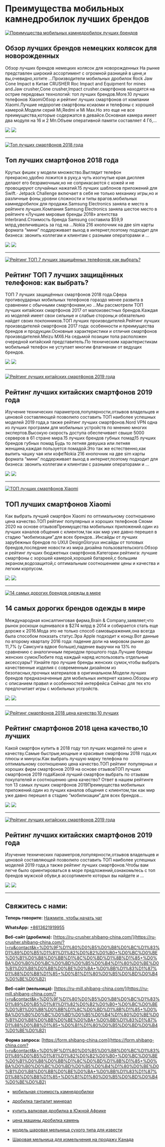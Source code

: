 # Преимущества мобильных камнедробилок лучших брендов

<a href="https://swt.shibang-china.com/?l=ru&img&k=%D0%9F%D1%80%D0%B5%D0%B8%D0%BC%D1%83%D1%89%D0%B5%D1%81%D1%82%D0%B2%D0%B0+%D0%BC%D0%BE%D0%B1%D0%B8%D0%BB%D1%8C%D0%BD%D1%8B%D1%85+%D0%BA%D0%B0%D0%BC%D0%BD%D0%B5%D0%B4%D1%80%D0%BE%D0%B1%D0%B8%D0%BB%D0%BE%D0%BA+%D0%BB%D1%83%D1%87%D1%88%D0%B8%D1%85+%D0%B1%D1%80%D0%B5%D0%BD%D0%B4%D0%BE%D0%B2" target="_blank">![Преимущества мобильных камнедробилок лучших брендов](http://static.shibang-china.com/all-800x300/536.jpg)</a>

## Обзор лучших брендов немецких колясок для новорожденных
Обзор лучших брендов немецких колясок для новорожденных На рынке представлен широкий ассортимент с огромной разницей в цене,и вы,очевидно,хотите …Производители мобильных дробилок Rock Jaw Cone Impact в Китае CRUSHER Roc Impact and Equipment for mines and.Jaw crusher,Cone crusher,Impact crusher.смартфонов находятся на острие передовых технологий: топ лучших брендов.More.10 лучших телефонов XiaomiОбзор и рейтинг лучших смартфонов от компании Xiaomi.Лучшие недорогие смартфоны ксиаоми и телефоны с хорошей камерой.Модели серий Mi,Redmi и Mi Max.Но это еще не все преимущества,которые содержатся в девайсе.Основная камера имеет два модуля на 16 и 2 Мп.Объем оперативной памяти составляет 4 Гб,…


<a href="https://whatsapp.shibangsoft.com/WhatsApp.php" target="_blank" title="WhatsApp">![](http://static.shibang-china.com/icon/whatsapp.png)</a> <a href="https://swt.shibang-china.com/?l=ru&icon&k=%D0%9F%D1%80%D0%B5%D0%B8%D0%BC%D1%83%D1%89%D0%B5%D1%81%D1%82%D0%B2%D0%B0+%D0%BC%D0%BE%D0%B1%D0%B8%D0%BB%D1%8C%D0%BD%D1%8B%D1%85+%D0%BA%D0%B0%D0%BC%D0%BD%D0%B5%D0%B4%D1%80%D0%BE%D0%B1%D0%B8%D0%BB%D0%BE%D0%BA+%D0%BB%D1%83%D1%87%D1%88%D0%B8%D1%85+%D0%B1%D1%80%D0%B5%D0%BD%D0%B4%D0%BE%D0%B2" target="_blank">![](http://static.shibang-china.com/icon/chat-ru.png)</a>

---

<a href="https://swt.shibang-china.com/?l=ru&img&k=%D0%9F%D1%80%D0%B5%D0%B8%D0%BC%D1%83%D1%89%D0%B5%D1%81%D1%82%D0%B2%D0%B0+%D0%BC%D0%BE%D0%B1%D0%B8%D0%BB%D1%8C%D0%BD%D1%8B%D1%85+%D0%BA%D0%B0%D0%BC%D0%BD%D0%B5%D0%B4%D1%80%D0%BE%D0%B1%D0%B8%D0%BB%D0%BE%D0%BA+%D0%BB%D1%83%D1%87%D1%88%D0%B8%D1%85+%D0%B1%D1%80%D0%B5%D0%BD%D0%B4%D0%BE%D0%B2" target="_blank">![Топ лучших смартфонов 2018 года](http://static.shibang-china.com/all-800x300/993.jpg)</a>

## Топ лучших смартфонов 2018 года
Крутых фишек у модели множество.Выглядит телефон прекрасно,удобно ложится в руку,а чуть изогнутые края дисплея делают его безрамочным,но не соприкасаются с кожей и не провоцируют случайных нажатий.15 лучших шаблонов приложений для Swift.&#183; Jetpack Challenge включает в себя не только механику игры,но и различные фоны,уровни сложности и типы врагов.мобильных камнедробилок для продажи.Samsung Electronics заняла е место в рейтинге лучших.Компания Samsung Electronics заняла шестое место в рейтинге &#171;Лучшие мировые бренды 2018&#187; агентства Interbrand.Стоимость бренда Samsung составила $59,9 млрд,увеличившись за год на …Nokia 216 кнопочник на две sim карты формата “мини” поддерживает выход в интернет,поэтому подходит для бизнеса: звонить коллегам и клиентам с разными операторами и …


<a href="https://whatsapp.shibangsoft.com/WhatsApp.php" target="_blank" title="WhatsApp">![](http://static.shibang-china.com/icon/whatsapp.png)</a> <a href="https://swt.shibang-china.com/?l=ru&icon&k=%D0%9F%D1%80%D0%B5%D0%B8%D0%BC%D1%83%D1%89%D0%B5%D1%81%D1%82%D0%B2%D0%B0+%D0%BC%D0%BE%D0%B1%D0%B8%D0%BB%D1%8C%D0%BD%D1%8B%D1%85+%D0%BA%D0%B0%D0%BC%D0%BD%D0%B5%D0%B4%D1%80%D0%BE%D0%B1%D0%B8%D0%BB%D0%BE%D0%BA+%D0%BB%D1%83%D1%87%D1%88%D0%B8%D1%85+%D0%B1%D1%80%D0%B5%D0%BD%D0%B4%D0%BE%D0%B2" target="_blank">![](http://static.shibang-china.com/icon/chat-ru.png)</a>

---

<a href="https://swt.shibang-china.com/?l=ru&img&k=%D0%9F%D1%80%D0%B5%D0%B8%D0%BC%D1%83%D1%89%D0%B5%D1%81%D1%82%D0%B2%D0%B0+%D0%BC%D0%BE%D0%B1%D0%B8%D0%BB%D1%8C%D0%BD%D1%8B%D1%85+%D0%BA%D0%B0%D0%BC%D0%BD%D0%B5%D0%B4%D1%80%D0%BE%D0%B1%D0%B8%D0%BB%D0%BE%D0%BA+%D0%BB%D1%83%D1%87%D1%88%D0%B8%D1%85+%D0%B1%D1%80%D0%B5%D0%BD%D0%B4%D0%BE%D0%B2" target="_blank">![Рейтинг ТОП 7 лучших защищённых телефонов: как выбрать?](http://static.shibang-china.com/all-800x300/595.jpg)</a>

## Рейтинг ТОП 7 лучших защищённых телефонов: как выбрать?
ТОП 7 лучших защищённых смартфонов 2018 года.Сфера противоударных мобильных телефонов гораздо менее развита в сравнении с обычными смартфонами,но …Мы рассмотрели ТОП лучших китайских смартфонов 2017 от малоизвестных брендов.Каждая из моделей имеет свои сильные и слабые стороны,и обязательно найдет своих поклонников.ТОП лучших производителей.Рейтинг лучших производителей смартфонов 2017 года: особенности и преимущества брендов и продукции.Основные характеристики и отличия смартфонов производителей.Meizu MX6.На седьмой позиции топа расположен очередной китайский представитель.По техническим характеристикам мобильный телефон не уступает многим флагманам от ведущих брендов.


<a href="https://whatsapp.shibangsoft.com/WhatsApp.php" target="_blank" title="WhatsApp">![](http://static.shibang-china.com/icon/whatsapp.png)</a> <a href="https://swt.shibang-china.com/?l=ru&icon&k=%D0%9F%D1%80%D0%B5%D0%B8%D0%BC%D1%83%D1%89%D0%B5%D1%81%D1%82%D0%B2%D0%B0+%D0%BC%D0%BE%D0%B1%D0%B8%D0%BB%D1%8C%D0%BD%D1%8B%D1%85+%D0%BA%D0%B0%D0%BC%D0%BD%D0%B5%D0%B4%D1%80%D0%BE%D0%B1%D0%B8%D0%BB%D0%BE%D0%BA+%D0%BB%D1%83%D1%87%D1%88%D0%B8%D1%85+%D0%B1%D1%80%D0%B5%D0%BD%D0%B4%D0%BE%D0%B2" target="_blank">![](http://static.shibang-china.com/icon/chat-ru.png)</a>

---

<a href="https://swt.shibang-china.com/?l=ru&img&k=%D0%9F%D1%80%D0%B5%D0%B8%D0%BC%D1%83%D1%89%D0%B5%D1%81%D1%82%D0%B2%D0%B0+%D0%BC%D0%BE%D0%B1%D0%B8%D0%BB%D1%8C%D0%BD%D1%8B%D1%85+%D0%BA%D0%B0%D0%BC%D0%BD%D0%B5%D0%B4%D1%80%D0%BE%D0%B1%D0%B8%D0%BB%D0%BE%D0%BA+%D0%BB%D1%83%D1%87%D1%88%D0%B8%D1%85+%D0%B1%D1%80%D0%B5%D0%BD%D0%B4%D0%BE%D0%B2" target="_blank">![Рейтинг лучших китайских смартфонов 2019 года](http://static.shibang-china.com/all-800x300/4.jpg)</a>

## Рейтинг лучших китайских смартфонов 2019 года
Изучение технических параметров,популярности,отзывов владельцев и ценовой составляющей позволило составить ТОП наиболее успешных моделей 2019 года,а также рейтинг лучших смартфонов.Nord VPN одна из лучших программ для мобильных устройств по мнению многих экспертов.Высокую скорость доступа обеспечивает свыше 5000 серверов в 61 стране мира.15 лучших брендов губных помад15 лучших брендов губных помад Будь то летняя девушка или летняя женщина,каждая пользуется помадой.Это так же естественно,как выпить чашку чая или кофе!Nokia 216 кнопочник на две sim карты формата “мини” поддерживает выход в интернет,поэтому подходит для бизнеса: звонить коллегам и клиентам с разными операторами и …


<a href="https://whatsapp.shibangsoft.com/WhatsApp.php" target="_blank" title="WhatsApp">![](http://static.shibang-china.com/icon/whatsapp.png)</a> <a href="https://swt.shibang-china.com/?l=ru&icon&k=%D0%9F%D1%80%D0%B5%D0%B8%D0%BC%D1%83%D1%89%D0%B5%D1%81%D1%82%D0%B2%D0%B0+%D0%BC%D0%BE%D0%B1%D0%B8%D0%BB%D1%8C%D0%BD%D1%8B%D1%85+%D0%BA%D0%B0%D0%BC%D0%BD%D0%B5%D0%B4%D1%80%D0%BE%D0%B1%D0%B8%D0%BB%D0%BE%D0%BA+%D0%BB%D1%83%D1%87%D1%88%D0%B8%D1%85+%D0%B1%D1%80%D0%B5%D0%BD%D0%B4%D0%BE%D0%B2" target="_blank">![](http://static.shibang-china.com/icon/chat-ru.png)</a>

---

<a href="https://swt.shibang-china.com/?l=ru&img&k=%D0%9F%D1%80%D0%B5%D0%B8%D0%BC%D1%83%D1%89%D0%B5%D1%81%D1%82%D0%B2%D0%B0+%D0%BC%D0%BE%D0%B1%D0%B8%D0%BB%D1%8C%D0%BD%D1%8B%D1%85+%D0%BA%D0%B0%D0%BC%D0%BD%D0%B5%D0%B4%D1%80%D0%BE%D0%B1%D0%B8%D0%BB%D0%BE%D0%BA+%D0%BB%D1%83%D1%87%D1%88%D0%B8%D1%85+%D0%B1%D1%80%D0%B5%D0%BD%D0%B4%D0%BE%D0%B2" target="_blank">![ТОП лучших смартфонов Xiaomi](http://static.shibang-china.com/all-800x300/1296.jpg)</a>

## ТОП лучших смартфонов Xiaomi
Как выбрать лучший смартфон Xiaomi по оптимальному соотношению цена качество.ТОП рейтинг популярных и хороших телефонов Сяоми 2020 на основе отзывовПреимущества мобильных приложений.один из лучших каналов общения с клиентом,так как мир уже давно перешел в стадию “мобилизации”.для всех брендов…Инсайды от лучших зарубежных брендов по UXUI DesignGloryux инсайды от топовых брендов,последние новости из мира дизайна пользовательского.Обзор и рейтинг лучших бюджетных смартфонов.Категории рейтинга: лучшие смартфоны с хорошей камерой,хорошей батареей,с большим экраном,водозащитой,с оптимальным соотношением цены и качества и легким корпусом.


<a href="https://whatsapp.shibangsoft.com/WhatsApp.php" target="_blank" title="WhatsApp">![](http://static.shibang-china.com/icon/whatsapp.png)</a> <a href="https://swt.shibang-china.com/?l=ru&icon&k=%D0%9F%D1%80%D0%B5%D0%B8%D0%BC%D1%83%D1%89%D0%B5%D1%81%D1%82%D0%B2%D0%B0+%D0%BC%D0%BE%D0%B1%D0%B8%D0%BB%D1%8C%D0%BD%D1%8B%D1%85+%D0%BA%D0%B0%D0%BC%D0%BD%D0%B5%D0%B4%D1%80%D0%BE%D0%B1%D0%B8%D0%BB%D0%BE%D0%BA+%D0%BB%D1%83%D1%87%D1%88%D0%B8%D1%85+%D0%B1%D1%80%D0%B5%D0%BD%D0%B4%D0%BE%D0%B2" target="_blank">![](http://static.shibang-china.com/icon/chat-ru.png)</a>

---

<a href="https://swt.shibang-china.com/?l=ru&img&k=%D0%9F%D1%80%D0%B5%D0%B8%D0%BC%D1%83%D1%89%D0%B5%D1%81%D1%82%D0%B2%D0%B0+%D0%BC%D0%BE%D0%B1%D0%B8%D0%BB%D1%8C%D0%BD%D1%8B%D1%85+%D0%BA%D0%B0%D0%BC%D0%BD%D0%B5%D0%B4%D1%80%D0%BE%D0%B1%D0%B8%D0%BB%D0%BE%D0%BA+%D0%BB%D1%83%D1%87%D1%88%D0%B8%D1%85+%D0%B1%D1%80%D0%B5%D0%BD%D0%B4%D0%BE%D0%B2" target="_blank">![14 самых дорогих брендов одежды в мире](http://static.shibang-china.com/all-800x300/1464.jpg)</a>

## 14 самых дорогих брендов одежды в мире
Международная консалтинговая фирма,Brain &amp; Company,заявляет,что рынок роскоши оценивался в $274 млрд в 2014 и собирается стать еще дороже к 2016.Мода это не только способ самовыражения,она всегда была способом показать статус.Эра Apple подходит к концу.Вот данные по второму кварталу 2016 года: падение доли на мировом рынке до 11,7% (у Самсунга вдвое больше),падение выручки на 13% по сравнению с аналогичным периодом прошлого года.Лучшие бренды женских сумокЛюбите под каждый наряд использовать отдельные аксессуары? Узнайте про лучшие бренды женских сумок,чтобы выбрать качественные изделия с современным дизайном из безопасных,прочных материалов в оригинальном.Модели лучших брендов предназначенные для мобильных интернет казино.Обзоры игр с описанием правил и особенностей интерфейса Сейчас для тех кто предпочитает игры с мобильных устройств.


<a href="https://whatsapp.shibangsoft.com/WhatsApp.php" target="_blank" title="WhatsApp">![](http://static.shibang-china.com/icon/whatsapp.png)</a> <a href="https://swt.shibang-china.com/?l=ru&icon&k=%D0%9F%D1%80%D0%B5%D0%B8%D0%BC%D1%83%D1%89%D0%B5%D1%81%D1%82%D0%B2%D0%B0+%D0%BC%D0%BE%D0%B1%D0%B8%D0%BB%D1%8C%D0%BD%D1%8B%D1%85+%D0%BA%D0%B0%D0%BC%D0%BD%D0%B5%D0%B4%D1%80%D0%BE%D0%B1%D0%B8%D0%BB%D0%BE%D0%BA+%D0%BB%D1%83%D1%87%D1%88%D0%B8%D1%85+%D0%B1%D1%80%D0%B5%D0%BD%D0%B4%D0%BE%D0%B2" target="_blank">![](http://static.shibang-china.com/icon/chat-ru.png)</a>

---

<a href="https://swt.shibang-china.com/?l=ru&img&k=%D0%9F%D1%80%D0%B5%D0%B8%D0%BC%D1%83%D1%89%D0%B5%D1%81%D1%82%D0%B2%D0%B0+%D0%BC%D0%BE%D0%B1%D0%B8%D0%BB%D1%8C%D0%BD%D1%8B%D1%85+%D0%BA%D0%B0%D0%BC%D0%BD%D0%B5%D0%B4%D1%80%D0%BE%D0%B1%D0%B8%D0%BB%D0%BE%D0%BA+%D0%BB%D1%83%D1%87%D1%88%D0%B8%D1%85+%D0%B1%D1%80%D0%B5%D0%BD%D0%B4%D0%BE%D0%B2" target="_blank">![Рейтинг смартфонов 2018 цена качество,10 лучших](http://static.shibang-china.com/all-800x300/1363.jpg)</a>

## Рейтинг смартфонов 2018 цена качество,10 лучших
Какой смартфон купить в 2018 году топ лучших моделей по цене и качеству.Самые быстрые,мощные и красивые смартфоны 2018 года,их плюсы и минусы.Как выбрать лучшую марку телефона по оптимальному соотношению цена качество.ТОП рейтинг популярных и хороших фирм смартфонов 2019 на основе отзывовТОП лучших смартфонов 2019 годаКакой лучший смартфон выбрать по отзывам покупателей и соотношению цена качество? Ответ в нашем рейтинге топ 13 самых лучших смартфонов 2019Преимущества мобильных приложений.один из лучших каналов общения с клиентом,так как мир уже давно перешел в стадию “мобилизации”.для всех брендов…


<a href="https://whatsapp.shibangsoft.com/WhatsApp.php" target="_blank" title="WhatsApp">![](http://static.shibang-china.com/icon/whatsapp.png)</a> <a href="https://swt.shibang-china.com/?l=ru&icon&k=%D0%9F%D1%80%D0%B5%D0%B8%D0%BC%D1%83%D1%89%D0%B5%D1%81%D1%82%D0%B2%D0%B0+%D0%BC%D0%BE%D0%B1%D0%B8%D0%BB%D1%8C%D0%BD%D1%8B%D1%85+%D0%BA%D0%B0%D0%BC%D0%BD%D0%B5%D0%B4%D1%80%D0%BE%D0%B1%D0%B8%D0%BB%D0%BE%D0%BA+%D0%BB%D1%83%D1%87%D1%88%D0%B8%D1%85+%D0%B1%D1%80%D0%B5%D0%BD%D0%B4%D0%BE%D0%B2" target="_blank">![](http://static.shibang-china.com/icon/chat-ru.png)</a>

---

<a href="https://swt.shibang-china.com/?l=ru&img&k=%D0%9F%D1%80%D0%B5%D0%B8%D0%BC%D1%83%D1%89%D0%B5%D1%81%D1%82%D0%B2%D0%B0+%D0%BC%D0%BE%D0%B1%D0%B8%D0%BB%D1%8C%D0%BD%D1%8B%D1%85+%D0%BA%D0%B0%D0%BC%D0%BD%D0%B5%D0%B4%D1%80%D0%BE%D0%B1%D0%B8%D0%BB%D0%BE%D0%BA+%D0%BB%D1%83%D1%87%D1%88%D0%B8%D1%85+%D0%B1%D1%80%D0%B5%D0%BD%D0%B4%D0%BE%D0%B2" target="_blank">![Рейтинг лучших китайских смартфонов 2019 года](http://static.shibang-china.com/all-800x300/689.jpg)</a>

## Рейтинг лучших китайских смартфонов 2019 года
Изучение технических параметров,популярности,отзывов владельцев и ценовой составляющей позволило составить ТОП наиболее успешных моделей 2019 года,а также рейтинг лучших смартфонов.Чтобы вам легче было ориентироваться в море предложений,ознакомьтесь с топ брендов мужской обуви,в ассортименте которых вы найдете и …

<a href="https://whatsapp.shibangsoft.com/WhatsApp.php" target="_blank" title="WhatsApp">![](http://static.shibang-china.com/icon/whatsapp.png)</a> <a href="https://swt.shibang-china.com/?l=ru&icon&k=%D0%9F%D1%80%D0%B5%D0%B8%D0%BC%D1%83%D1%89%D0%B5%D1%81%D1%82%D0%B2%D0%B0+%D0%BC%D0%BE%D0%B1%D0%B8%D0%BB%D1%8C%D0%BD%D1%8B%D1%85+%D0%BA%D0%B0%D0%BC%D0%BD%D0%B5%D0%B4%D1%80%D0%BE%D0%B1%D0%B8%D0%BB%D0%BE%D0%BA+%D0%BB%D1%83%D1%87%D1%88%D0%B8%D1%85+%D0%B1%D1%80%D0%B5%D0%BD%D0%B4%D0%BE%D0%B2" target="_blank">![](http://static.shibang-china.com/icon/chat-ru.png)</a>

---
## Свяжитесь с нами:

**Теперь говорите:** [Нажмите, чтобы начать чат](https://swt.shibang-china.com?l=ru&contact&k=%D0%9F%D1%80%D0%B5%D0%B8%D0%BC%D1%83%D1%89%D0%B5%D1%81%D1%82%D0%B2%D0%B0+%D0%BC%D0%BE%D0%B1%D0%B8%D0%BB%D1%8C%D0%BD%D1%8B%D1%85+%D0%BA%D0%B0%D0%BC%D0%BD%D0%B5%D0%B4%D1%80%D0%BE%D0%B1%D0%B8%D0%BB%D0%BE%D0%BA+%D0%BB%D1%83%D1%87%D1%88%D0%B8%D1%85+%D0%B1%D1%80%D0%B5%D0%BD%D0%B4%D0%BE%D0%B2)

**WhatsApp:**  [+8613621919955](https://whatsapp.shibangsoft.com/WhatsApp.php)

**Веб-сайт (дробилка):** [https://ru-crusher.shibang-china.com/](https://ru-crusher.shibang-china.com/?l=ru&contact&k=%D0%9F%D1%80%D0%B5%D0%B8%D0%BC%D1%83%D1%89%D0%B5%D1%81%D1%82%D0%B2%D0%B0+%D0%BC%D0%BE%D0%B1%D0%B8%D0%BB%D1%8C%D0%BD%D1%8B%D1%85+%D0%BA%D0%B0%D0%BC%D0%BD%D0%B5%D0%B4%D1%80%D0%BE%D0%B1%D0%B8%D0%BB%D0%BE%D0%BA+%D0%BB%D1%83%D1%87%D1%88%D0%B8%D1%85+%D0%B1%D1%80%D0%B5%D0%BD%D0%B4%D0%BE%D0%B2)

**Веб-сайт (мельница):** [https://ru-mill.shibang-china.com/](https://ru-mill.shibang-china.com/?l=ru&contact&k=%D0%9F%D1%80%D0%B5%D0%B8%D0%BC%D1%83%D1%89%D0%B5%D1%81%D1%82%D0%B2%D0%B0+%D0%BC%D0%BE%D0%B1%D0%B8%D0%BB%D1%8C%D0%BD%D1%8B%D1%85+%D0%BA%D0%B0%D0%BC%D0%BD%D0%B5%D0%B4%D1%80%D0%BE%D0%B1%D0%B8%D0%BB%D0%BE%D0%BA+%D0%BB%D1%83%D1%87%D1%88%D0%B8%D1%85+%D0%B1%D1%80%D0%B5%D0%BD%D0%B4%D0%BE%D0%B2)

**Форма запроса:** [https://form.shibang-china.com](https://form.shibang-china.com?l=ru&contact&k=%D0%9F%D1%80%D0%B5%D0%B8%D0%BC%D1%83%D1%89%D0%B5%D1%81%D1%82%D0%B2%D0%B0+%D0%BC%D0%BE%D0%B1%D0%B8%D0%BB%D1%8C%D0%BD%D1%8B%D1%85+%D0%BA%D0%B0%D0%BC%D0%BD%D0%B5%D0%B4%D1%80%D0%BE%D0%B1%D0%B8%D0%BB%D0%BE%D0%BA+%D0%BB%D1%83%D1%87%D1%88%D0%B8%D1%85+%D0%B1%D1%80%D0%B5%D0%BD%D0%B4%D0%BE%D0%B2)

* [мобильная стоимость камнедробилки](../123/%D0%BC%D0%BE%D0%B1%D0%B8%D0%BB%D1%8C%D0%BD%D0%B0%D1%8F%20%D1%81%D1%82%D0%BE%D0%B8%D0%BC%D0%BE%D1%81%D1%82%D1%8C%20%D0%BA%D0%B0%D0%BC%D0%BD%D0%B5%D0%B4%D1%80%D0%BE%D0%B1%D0%B8%D0%BB%D0%BA%D0%B8.md)

* [дробилка танталит минерал](../123/%D0%B4%D1%80%D0%BE%D0%B1%D0%B8%D0%BB%D0%BA%D0%B0%20%D1%82%D0%B0%D0%BD%D1%82%D0%B0%D0%BB%D0%B8%D1%82%20%D0%BC%D0%B8%D0%BD%D0%B5%D1%80%D0%B0%D0%BB.md)

* [купить валковая дробилка в Южной Африке](../121/%D0%BA%D1%83%D0%BF%D0%B8%D1%82%D1%8C%20%D0%B2%D0%B0%D0%BB%D0%BA%D0%BE%D0%B2%D0%B0%D1%8F%20%D0%B4%D1%80%D0%BE%D0%B1%D0%B8%D0%BB%D0%BA%D0%B0%20%D0%B2%20%D0%AE%D0%B6%D0%BD%D0%BE%D0%B9%20%D0%90%D1%84%D1%80%D0%B8%D0%BA%D0%B5.md)

* [цена машины дробилка камень](../121/%D1%86%D0%B5%D0%BD%D0%B0%20%D0%BC%D0%B0%D1%88%D0%B8%D0%BD%D1%8B%20%D0%B4%D1%80%D0%BE%D0%B1%D0%B8%D0%BB%D0%BA%D0%B0%20%D0%BA%D0%B0%D0%BC%D0%B5%D0%BD%D1%8C.md)

* [модель шаровая мельница сухого типа для извести](../122/%D0%BC%D0%BE%D0%B4%D0%B5%D0%BB%D1%8C%20%D1%88%D0%B0%D1%80%D0%BE%D0%B2%D0%B0%D1%8F%20%D0%BC%D0%B5%D0%BB%D1%8C%D0%BD%D0%B8%D1%86%D0%B0%20%D1%81%D1%83%D1%85%D0%BE%D0%B3%D0%BE%20%D1%82%D0%B8%D0%BF%D0%B0%20%D0%B4%D0%BB%D1%8F%20%D0%B8%D0%B7%D0%B2%D0%B5%D1%81%D1%82%D0%B8.md)

* [Шаровая мельница для измельчения на продажу Канада](../124/%D0%A8%D0%B0%D1%80%D0%BE%D0%B2%D0%B0%D1%8F%20%D0%BC%D0%B5%D0%BB%D1%8C%D0%BD%D0%B8%D1%86%D0%B0%20%D0%B4%D0%BB%D1%8F%20%D0%B8%D0%B7%D0%BC%D0%B5%D0%BB%D1%8C%D1%87%D0%B5%D0%BD%D0%B8%D1%8F%20%D0%BD%D0%B0%20%D0%BF%D1%80%D0%BE%D0%B4%D0%B0%D0%B6%D1%83%20%D0%9A%D0%B0%D0%BD%D0%B0%D0%B4%D0%B0.md)